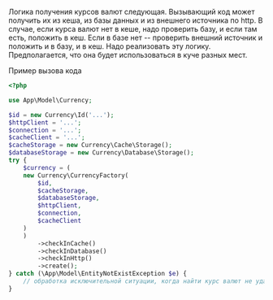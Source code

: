Логика получения курсов валют следующая. 
Вызывающий код может получить их из кеша, из базы данных и из внешнего источника по http. 
В случае, если курса валют нет в кеше, надо проверить базу, и если там есть, положить в кеш. 
Если в базе нет -- проверить внешний источник и положить и в базу, и в кеш.
Надо реализовать эту логику. Предполагается, что она будет использоваться в куче разных мест.

Пример вызова кода

~~~php
<?php

use App\Model\Currency;

$id = new Currency\Id('...');
$httpClient = '...';
$connection = '...';
$cacheClient = '...';
$cacheStorage = new Currency\Cache\Storage();
$databaseStorage = new Currency\Database\Storage();
try {
    $currency = (
    new Currency\CurrencyFactory(
        $id,
        $cacheStorage,
        $databaseStorage,
        $httpClient,
        $connection,
        $cacheClient
    )
    )
        ->checkInCache()
        ->checkInDatabase()
        ->checkInHttp()
        ->create();
} catch (\App\Model\EntityNotExistException $e) {
    // обработка исключительной ситуации, когда найти курс валют не удалось
}

~~~
